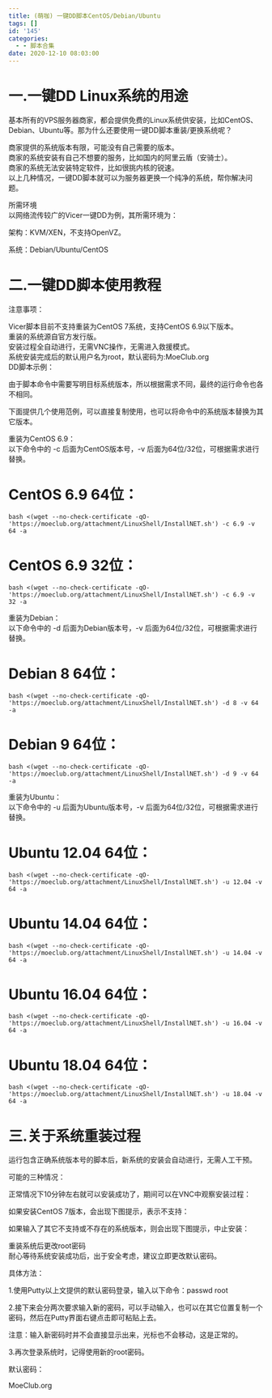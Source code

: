 ```yaml
---
title: (萌咖) 一键DD脚本CentOS/Debian/Ubuntu
tags: []
id: '145'
categories:
  - - 脚本合集
date: 2020-12-10 08:03:00
---
```


# 一.一键DD Linux系统的用途

基本所有的VPS服务器商家，都会提供免费的Linux系统供安装，比如CentOS、Debian、Ubuntu等。那为什么还要使用一键DD脚本重装/更换系统呢？

商家提供的系统版本有限，可能没有自己需要的版本。  
商家的系统安装有自己不想要的服务，比如国内的阿里云盾（安骑士）。  
商家的系统无法安装特定软件，比如很挑内核的锐速。  
以上几种情况，一键DD脚本就可以为服务器更换一个纯净的系统，帮你解决问题。
<!-- more -->
所需环境  
以网络流传较广的Vicer一键DD为例，其所需环境为：

架构：KVM/XEN，不支持OpenVZ。

系统：Debian/Ubuntu/CentOS

# 二.一键DD脚本使用教程

注意事项：

Vicer脚本目前不支持重装为CentOS 7系统，支持CentOS 6.9以下版本。  
重装的系统源自官方发行版。  
安装过程全自动进行，无需VNC操作，无需进入救援模式。  
系统安装完成后的默认用户名为root，默认密码为:MoeClub.org  
DD脚本示例：

由于脚本命令中需要写明目标系统版本，所以根据需求不同，最终的运行命令也各不相同。

下面提供几个使用范例，可以直接复制使用，也可以将命令中的系统版本替换为其它版本。

重装为CentOS 6.9：  
以下命令中的 -c 后面为CentOS版本号，-v 后面为64位/32位，可根据需求进行替换。

# CentOS 6.9 64位：

```
bash <(wget --no-check-certificate -qO- 'https://moeclub.org/attachment/LinuxShell/InstallNET.sh') -c 6.9 -v 64 -a
```

# CentOS 6.9 32位：

```
bash <(wget --no-check-certificate -qO- 'https://moeclub.org/attachment/LinuxShell/InstallNET.sh') -c 6.9 -v 32 -a
```

重装为Debian：  
以下命令中的 -d 后面为Debian版本号，-v 后面为64位/32位，可根据需求进行替换。

# Debian 8 64位：

```
bash <(wget --no-check-certificate -qO- 'https://moeclub.org/attachment/LinuxShell/InstallNET.sh') -d 8 -v 64 -a
```

# Debian 9 64位：

```
bash <(wget --no-check-certificate -qO- 'https://moeclub.org/attachment/LinuxShell/InstallNET.sh') -d 9 -v 64 -a
```

重装为Ubuntu：  
以下命令中的 -u 后面为Ubuntu版本号，-v 后面为64位/32位，可根据需求进行替换。

# Ubuntu 12.04 64位：

```
bash <(wget --no-check-certificate -qO- 'https://moeclub.org/attachment/LinuxShell/InstallNET.sh') -u 12.04 -v 64 -a
```

# Ubuntu 14.04 64位：

```
bash <(wget --no-check-certificate -qO- 'https://moeclub.org/attachment/LinuxShell/InstallNET.sh') -u 14.04 -v 64 -a
```

# Ubuntu 16.04 64位：

```
bash <(wget --no-check-certificate -qO- 'https://moeclub.org/attachment/LinuxShell/InstallNET.sh') -u 16.04 -v 64 -a
```

# Ubuntu 18.04 64位：

```
bash <(wget --no-check-certificate -qO- 'https://moeclub.org/attachment/LinuxShell/InstallNET.sh') -u 18.04 -v 64 -a
```

# 三.关于系统重装过程

运行包含正确系统版本号的脚本后，新系统的安装会自动进行，无需人工干预。

可能的三种情况：

正常情况下10分钟左右就可以安装成功了，期间可以在VNC中观察安装过程：

如果安装CentOS 7版本，会出现下图提示，表示不支持：

如果输入了其它不支持或不存在的系统版本，则会出现下图提示，中止安装：

重装系统后更改root密码  
耐心等待系统安装成功后，出于安全考虑，建议立即更改默认密码。

具体方法：

1.使用Putty以上文提供的默认密码登录，输入以下命令：passwd root

2.接下来会分两次要求输入新的密码，可以手动输入，也可以在其它位置复制一个密码，然后在Putty界面右键点击即可粘贴上去。

注意：输入新密码时并不会直接显示出来，光标也不会移动，这是正常的。

3.再次登录系统时，记得使用新的root密码。

默认密码：

MoeClub.org